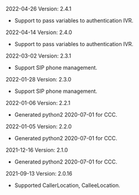 2022-04-26 Version: 2.4.1
- Support to pass variables to authentication IVR.

2022-04-14 Version: 2.4.0
- Support to pass variables to authentication IVR.

2022-03-02 Version: 2.3.1
- Support SIP phone management.

2022-01-28 Version: 2.3.0
- Support SIP phone management.

2022-01-06 Version: 2.2.1
- Generated python2 2020-07-01 for CCC.

2022-01-05 Version: 2.2.0
- Generated python2 2020-07-01 for CCC.

2021-12-16 Version: 2.1.0
- Generated python2 2020-07-01 for CCC.

2021-09-13 Version: 2.0.16
- Supported CallerLocation, CalleeLocation.

